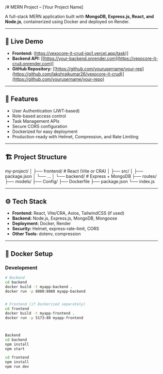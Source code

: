 /# MERN Project – [Your Project Name]

A full-stack MERN application built with **MongoDB, Express.js, React, and Node.js**, containerized using Docker and deployed on Render.

---

## 🚀 Live Demo

- **Frontend:** (https://vexocore-it-crud-jqo1.vercel.app/task)]
- **Backend API:** [[https://your-backend.onrender.com](https://vexocore-it-crud.onrender.com)] 
- **GitHub Repository:** [[https://github.com/yourusername/your-rep](https://github.com/lakshrajkumar26/vexocore-it-crud)](https://github.com/yourusername/your-repo)

---

## 📌 Features

- User Authentication (JWT-based)
- Role-based access control
- Task Management APIs
- Secure CORS configuration
- Dockerized for easy deployment
- Production-ready with Helmet, Compression, and Rate Limiting

---

## 🏗 Project Structure

my-project/
│
├── frontend/ # React (Vite or CRA)
│ ├── src/
│ ├── package.json
│ └── ...
│
└── backend/ # Express + MongoDB
├── routes/
├── models/
├── Config/
├── Dockerfile
├── package.json
└── index.js



---

## ⚙️ Tech Stack

- **Frontend:** React, Vite/CRA, Axios, TailwindCSS (if used)
- **Backend:** Node.js, Express.js, MongoDB, Mongoose
- **Deployment:** Docker, Render
- **Security:** Helmet, express-rate-limit, CORS
- **Other Tools:** dotenv, compression

---

## 🐳 Docker Setup

### Development
```bash
# Backend
cd backend
docker build -t myapp-backend .
docker run -p 8080:8080 myapp-backend


# Frontend (if Dockerized separately)
cd frontend
docker build -t myapp-frontend .
docker run -p 5173:80 myapp-frontend



Backend
cd backend
npm install
npm start

cd frontend
npm install
npm run dev




